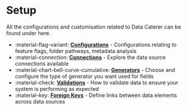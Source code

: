 # Setup

All the configurations and customisation related to Data Caterer can be found under here.

<div class="grid cards" markdown>

- :material-flag-variant: __[Configurations]__ - Configurations relating to feature flags, folder pathways, metadata analysis
- :material-connection: __[Connections]__ - Explore the data source connections available
- :material-chart-bell-curve-cumulative: __[Generators]__ - Choose and configure the type of generator you want used for fields
- :material-check: __[Validations]__ - How to validate data to ensure your system is performing as expected
- :material-key: __[Foreign Keys]__ - Define links between data elements across data sources

</div>

  [Configurations]: configuration.md
  [Connections]: connection/connection.md
  [Generators]: generator/generator.md
  [Validations]: validation/validation.md
  [Foreign Keys]: foreign-key/foreign-key.md
